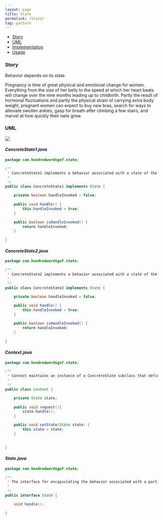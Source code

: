 ```yaml
---
layout: page
title: State
permalink: /State/
tag: pattern
---
```


* [Story](#Story)
* [UML](#UML)
* [Implementation](#Implementation)
* [Usage](#Usage)


###  <a id="Story"></a>Story 

Behavior depends on its state.

Pregnancy is time of great physical and emotional change for women. 
Everything from the size of her belly to the speed at which her heart beats will change over the nine months leading up to childbirth. 
Partly the result of hormonal fluctuations and partly the physical strain of carrying extra body weight, pregnant women can expect to buy new bras, 
search for ways to alleviate swollen ankles, gasp for breath after climbing a few stairs, and marvel at how quickly their nails grow.



###  <a id="UML"></a>UML 
![]({{site.baseurl}}/assets/img/state.png)

#### *ConcreteState1.java* 
```java 
package com.hundredwordsgof.state;

/** 
 * ConcreteState1 implements a behavior associated with a state of the Context.
 *
 */
public class ConcreteState1 implements State {

	private boolean handleInvoked = false;
	
	public void handle() {
		this.handleInvoked = true;
	}

	public boolean isHandleInvoked() {
		return handleInvoked;
	}

}
```

#### *ConcreteState2.java* 
```java 
package com.hundredwordsgof.state;

/** 
 * ConcreteState2 implements a behavior associated with a state of the Context.
 *
 */
public class ConcreteState2 implements State {

	private boolean handleInvoked = false;
	
	public void handle() {
		this.handleInvoked = true;		
	}

	public boolean isHandleInvoked() {
		return handleInvoked;
	}
	
}
```

#### *Context.java* 
```java 
package com.hundredwordsgof.state;

/** 
 * Context maintains an instance of a ConcreteState subclass that defines the current state.
 *
 */
public class Context {

	private State state;
	
	public void request(){
		state.handle();
	}

	public void setState(State state) {
		this.state = state;
	}
	
	
}
```

#### *State.java* 
```java 
package com.hundredwordsgof.state;

/**
 * The interface for encapsulating the behavior associated with a particular state of the Context.
 *
 */
public interface State {

	void handle();
	
}
```

